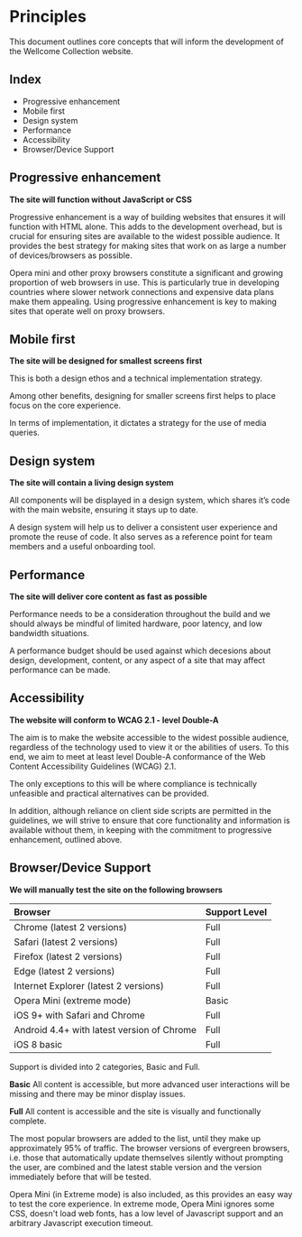 # Principles

This document outlines core concepts that will inform the development of the Wellcome Collection website.

## Index

- Progressive enhancement
- Mobile first
- Design system
- Performance
- Accessibility
- Browser/Device Support

## Progressive enhancement

**The site will function without JavaScript or CSS**

Progressive enhancement is a way of building websites that ensures it will function with HTML alone. This adds to the development overhead, but is crucial for ensuring sites are available to the widest possible audience. It provides the best strategy for making sites that work on as large a number of devices/browsers as possible.

Opera mini and other proxy browsers constitute a significant and growing proportion of web browsers in use. This is particularly true in developing countries where slower network connections and expensive data plans make them appealing. Using progressive enhancement is key to making sites that operate well on proxy browsers.

## Mobile first

**The site will be designed for smallest screens first**

This is both a design ethos and a technical implementation strategy.

Among other benefits, designing for smaller screens first helps to place focus on the core experience.

In terms of implementation, it dictates a strategy for the use of media queries.

## Design system

**The site will contain a living design system**

All components will be displayed in a design system, which shares it’s code with the main website, ensuring it stays up to date.

A design system will help us to deliver a consistent user experience and promote the reuse of code. It also serves as a reference point for team members and a useful onboarding tool.

## Performance

**The site will deliver core content as fast as possible**

Performance needs to be a consideration throughout the build and we should always be mindful of limited hardware, poor latency, and low bandwidth situations.

A performance budget should be used against which decesions about design, development, content, or any aspect of a site that may affect performance can be made.

## Accessibility

**The website will conform to WCAG 2.1 - level Double-A**

The aim is to make the website accessible to the widest possible audience, regardless of the technology used to view it or the abilities of users. To this end, we aim to meet at least level Double-A conformance of the Web Content Accessibility Guidelines (WCAG) 2.1.

The only exceptions to this will be where compliance is technically unfeasible and practical alternatives can be provided.

In addition, although reliance on client side scripts are permitted in the guidelines, we will strive to ensure that core functionality and information is available without them, in keeping with the commitment to progressive enhancement, outlined above.

## Browser/Device Support

**We will manually test the site on the following browsers**

| Browser | Support Level |
|:---------|:---------------|
|Chrome (latest 2 versions) | Full |
|Safari (latest 2 versions) | Full |
|Firefox (latest 2 versions) | Full |
|Edge (latest 2 versions) | Full |
|Internet Explorer (latest 2 versions) | Full |
|Opera Mini (extreme mode) | Basic |
|iOS 9+ with Safari and Chrome | Full |
|Android 4.4+ with latest version of Chrome | Full |
|iOS 8 basic | Full |

Support is divided into 2 categories, Basic and Full.

**Basic**
All content is accessible, but more advanced user interactions will be missing and there may be minor display issues.

**Full**
All content is accessible and the site is visually and functionally complete.

The most popular browsers are added to the list, until they make up approximately 95% of traffic. The browser versions of evergreen browsers, i.e. those that automatically update themselves silently without prompting the user, are combined and the latest stable version and the version immediately before that will be tested.

Opera Mini (in Extreme mode) is also included, as this provides an easy way to test the core experience. In extreme mode, Opera Mini ignores some CSS, doesn't load web fonts, has a low level of Javascript support and an arbitrary Javascript execution timeout.
